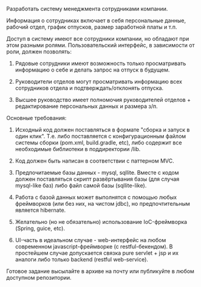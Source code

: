 Разработать систему менеджмента сотрудниками компании.

Информация о сотрудниках включает в себя персональные данные, рабочий отдел, график отпусков, размер заработной платы и т.п.

Доступ в систему имеют все сотрудники компании, но обладают при этом разными ролями. Пользовательский интерфейс, в зависимости от роли, должен позволять:

1. Рядовые сотрудники имеют возможность только просматривать информацию о себе и делать запрос на отпуск в будущем.

2. Руководители отделов могут просматривать информацию всех сотрудников отдела и подтверждать/отклонять отпуска.

3. Высшее руководство имеет полномочия руководителей отделов + редактирование персональных данных и размера з/п.

Основные требования:

1. Исходный код должен поставляться в формате "сборка и запуск в один клик". Т.е. либо поставляется с конфигурационным файлом системы сборки (pom.xml, build.gradle, etc), либо содержит все необходимые библиотеки в поддиректории /lib.

2. Код должен быть написан в соответствии с паттерном MVC.

3. Предпочитаемые базы данных - mysql, sqllite. Вместе с кодом должен поставляться скрипт развёртывания базы (для случая mysql-like баз) либо файл самой базы (sqllite-like).

4. Работа с базой данных может выполнятся с помощью любых фреймворков (или без них, на чистом jdbc), но предпочтительным является hibernate.

5. Желательно (но не обязательно) использование IoC-фреймворка (Spring, guice, etc).

6. UI-часть в идеальном случае - web-интерфейс на любом современном javascript-фреймворке (с restful-бекендом). В простейшем случае допускается связка pure servlet + jsp и их аналоги либо только backend (restful web-service).

Готовое задание высылайте в архиве на почту или публикуйте в любом доступном репозитории.